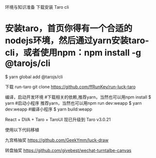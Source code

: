 环境与知识准备
下载安装 Taro cli

# 安装taro，首页你得有一个合适的nodejs环境，然后通过yarn安装taro-cli，或者使用npm：npm install -g @tarojs/cli 
$ yarn global add @tarojs/cli

下载 run-taro
git clone https://github.com/ffRunKey/run-luck-taro

编译，启动开发环境
#下载相关的依赖,推荐yarn，当然也可以用npm install
$ yarn
#启动小程序 推荐yarn，当然也可以用npm run dev:weapp
$ yarn dev:weapp
#编译小程序
$ yarn build:weapp

React + DVA + Taro + TaroUI
现已升级到 Taro v3.0.21

使用以下代码移植

九宫格抽奖
https://github.com/GeekYmm/luck-draw

转盘抽奖
https://github.com/givebest/wechat-turntalbe-canvas